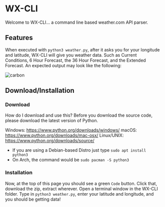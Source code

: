# WX-CLI
Welcome to WX-CLI... a command line based weather.com API parser. 

## Features
When executed with `python3 weather.py`, after it asks you for your longitude and latitude, WX-CLI will give you weather data. Such as Current Conditions, 6 Hour Forecast, the 36 Hour Forecast, and the Extended Forecast. An expected output may look like the following:

![carbon](https://cdn.discordapp.com/attachments/731261406091018335/826218797961707550/unknown.png)

## Download/Installation

### Download
How do I download and use this?
Before you download the source code, please download the latest version of Python.
 
Windows: https://www.python.org/downloads/windows/
macOS: https://www.python.org/downloads/mac-osx/
Linux/UNIX: https://www.python.org/downloads/source/
* If you are using a Debian-based Distro just type `sudo apt install python3`
* On Arch, the command would be `sudo pacman -S python3`

### Installation
Now, at the top of this page you should see a green `Code` button. Click that, download the zip, extract wherever. Open a terminal window in the WX-CLI folder. Type in `python3 weather.py`, enter your latitude and longitude, and you should be getting data! 

